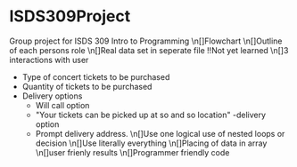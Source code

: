 # ISDS309Project
Group project for ISDS 309 Intro to Programming
\n[]Flowchart
\n[]Outline of each persons role
\n[]Real data set in seperate file !!Not yet learned
\n[]3 interactions with user
  - Type of concert tickets to be purchased
  - Quantity of tickets to be purchased
  - Delivery options
    - Will call option
     - "Your tickets can be picked up at so and so location"
    -delivery option
      - Prompt delivery address. 
\n[]Use one logical use of nested loops or decision
\n[]Use literally everything
\n[]Placing of data in array
\n[]user frienly results
\n[]Programmer friendly code
